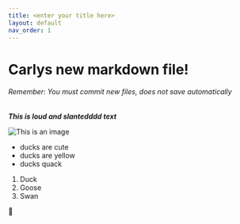 ```yaml
---
title: <enter your title here>
layout: default
nav_order: 1
---
```

  
# Carlys new markdown file!
###### Remember: You must commit new files, does not save automatically
  
  ***This is loud and slantedddd text***
  
  ![This is an image](https://www.google.com/url?sa=i&url=https%3A%2F%2Fwww.vecteezy.com%2Fvector-art%2F3481904-baby-duck-cartoon-cute-isolated&psig=AOvVaw0BDN2Pj3zotROHQ1ZgeBpM&ust=1664644098519000&source=images&cd=vfe&ved=0CAwQjRxqFwoTCMCMzdaAvfoCFQAAAAAdAAAAABAI)
  
  - ducks are cute
  - ducks are yellow
  - ducks quack
  
  1. Duck
  2. Goose
  3. Swan
  
  :hatched_chick:
  


